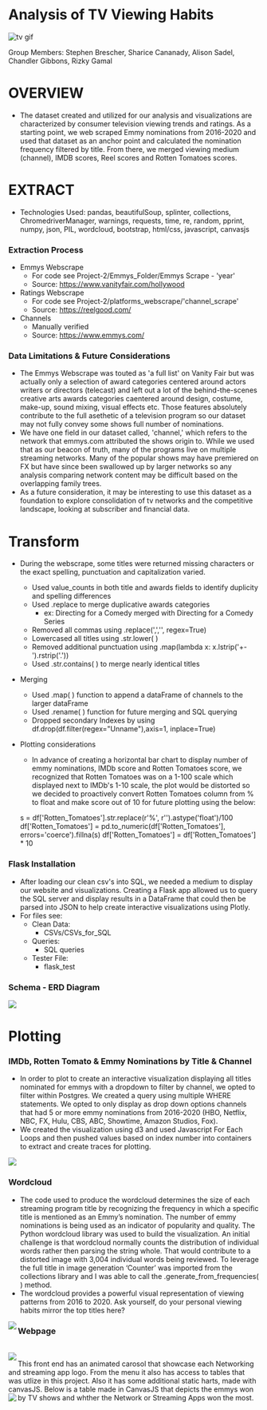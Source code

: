 # Analysis of TV Viewing Habits

![tv gif](img/tv.gif)

Group Members: Stephen Brescher, Sharice Cananady, Alison Sadel, Chandler Gibbons, Rizky Gamal

# OVERVIEW

* The dataset created and utilized for our analysis and visualizations are characterized by consumer television viewing trends and ratings. As a starting point, we web scraped Emmy nominations from 2016-2020 and used that dataset as an anchor point and calculated the nomination frequency filtered by title. From there, we merged viewing medium (channel), IMDB scores, Reel scores and Rotten Tomatoes scores.

# EXTRACT
* Technologies Used: pandas, beautifulSoup, splinter, collections, ChromedriverManager, warnings, requests, time, re, random, pprint, numpy, json, PIL, wordcloud, bootstrap, html/css, javascript, canvasjs

### Extraction Process

* Emmys Webscrape
    * For code see Project-2/Emmys_Folder/Emmys Scrape - 'year'
    * Source: https://www.vanityfair.com/hollywood
* Ratings Webscrape 
    * For code see Project-2/platforms_webscrape/'channel_scrape'
    * Source: https://reelgood.com/
* Channels
    * Manually verified
    * Source: https://www.emmys.com/

### Data Limitations & Future Considerations
* The Emmys Webscrape was touted as 'a full list' on Vanity Fair but was actually only a selection of award categories centered around actors writers or directors (telecast) and left out a lot of the behind-the-scenes creative arts awards categories caentered around design, costume, make-up, sound mixing, visual effects etc. Those features absolutely contribute to the full asethetic of a television program so our dataset may not fully convey some shows full number of nominations. 
* We have one field in our dataset called, 'channel,' which refers to the network that emmys.com attributed the shows origin to. While we used that as our beacon of truth, many of the programs live on multiple streaming networks. Many of the popular shows may have premiered on FX but have since been swallowed up by larger networks so any analysis comparing network content may be difficult based on the overlapping family trees.
* As a future consideration, it may be interesting to use this dataset as a foundation to explore consolidation of tv networks and the competitive landscape, looking at subscriber and financial data.


# Transform
* During the webscrape, some titles were returned missing characters or the exact spelling, punctuation and capitalization varied.
    * Used value_counts in both title and awards fields to identify duplicity and spelling differences
    * Used .replace to merge duplicative awards categories
        * ex: Directing for a Comedy merged with Directing for a Comedy Series
    * Removed all commas using .replace(',','', regex=True)
    * Lowercased all titles using .str.lower( )
    * Removed additional punctuation using .map(lambda x: x.lstrip('+-').rstrip('.'))
    * Used .str.contains( ) to merge nearly identical titles
* Merging
    * Used .map( ) function to append a dataFrame of channels to the larger dataFrame
    * Used .rename( ) function for future merging and SQL querying
    * Dropped secondary Indexes by using df.drop(df.filter(regex="Unname"),axis=1, inplace=True)
* Plotting considerations
    * In advance of creating a horizontal bar chart to display number of emmy nominations, IMDb score and Rotten Tomatoes score, we recognized that Rotten Tomatoes was on a 1-100 scale which displayed next to IMDb's 1-10 scale, the plot would be distorted so we decided to proactively convert Rotten Tomatoes column from % to float and make score out of 10 for future plotting using the below:

    s = df['Rotten_Tomatoes'].str.replace(r'%', r'').astype('float')/100
    df['Rotten_Tomatoes']  = pd.to_numeric(df['Rotten_Tomatoes'], errors='coerce').fillna(s)
    df['Rotten_Tomatoes'] = df['Rotten_Tomatoes'] * 10
    

### Flask Installation
* After loading our clean csv's into SQL, we needed a medium to display our website and visualizations. Creating a Flask app allowed us to query the SQL server and display results in a DataFrame that could then be parsed into JSON to help create interactive visualizations using Plotly.
* For files see:
    * Clean Data:
        * CSVs/CSVs_for_SQL
    * Queries:
        * SQL queries
    * Tester File: 
        * flask_test

### Schema - ERD Diagram
<img align="center" src="img/ERD.png">

# Plotting 
### IMDb, Rotten Tomato & Emmy Nominations by Title & Channel
* In order to plot to create an interactive visualization displaying all titles nominated for emmys with a dropdown to filter by channel, we opted to filter within Postgres. We created a query using multiple WHERE statements. We opted to only display as drop down options channels that had 5 or more emmy nominations from 2016-2020 (HBO, Netflix, NBC, FX, Hulu, CBS, ABC, Showtime, Amazon Studios, Fox).
* We created the visualization using d3 and used Javascript For Each Loops and then pushed values based on index number into containers to extract and create traces for plotting.

<img align="center" src="img/channels_plot.png">

### Wordcloud

* The code used to produce the wordcloud determines the size of each streaming program title by recognizing the frequency in which a specific title is mentioned as an Emmy’s nomination. The number of emmy nominations is being used as an indicator of popularity and quality. The Python wordcloud library was used to build the visualization. An initial challenge is that wordcloud normally counts the distribution of individual words rather then parsing the string whole. That would contribute to a distorted image with 3,004 individual words being reviewed. To leverage the full title in image generation ‘Counter’ was imported from the collections library and I was able to call the .generate_from_frequencies( ) method. 
* The wordcloud provides a powerful visual representation of viewing patterns from 2016 to 2020. Ask yourself, do your personal viewing habits mirror the top titles here?

<img align="left" src="img/wordcloud_shows.png">

### Webpage
  <br/>                                   
<img align="left" src="img/web.png">
                                   
This front end has an animated carosol that showcase each Networking and streaming app logo.
From the menu it also has access to tables that was utlize in this project.
Also it has some additional static harts, made with canvasJS.
Below is a table made in CanvasJS that depicts the emmys won by TV shows and whther the Network or Streaming Apps won the most.
<img align="left" src="img/NetvsStream.png">
